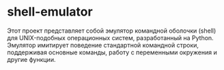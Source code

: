 # shell-emulator
Этот проект представляет собой эмулятор командной оболочки (shell) для UNIX-подобных операционных систем, разработанный на Python. Эмулятор имитирует поведение стандартной командной строки, поддерживая основные команды, работу с переменными окружения и другие функции.
